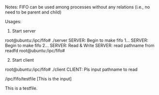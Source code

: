 Notes:
FIFO can be used among processes without any relations (i.e., no need to be parent and child)


Usages:

1. Start server

root@ubuntu:/ipc/fifo# ./server 
SERVER: Begin to make fifo 1...
SERVER: Begin to make fifo 2...
SERVER: Read & Write
SERVER: read pathname from readfd
root@ubuntu:/ipc/fifo# 


2. Start client

root@ubuntu:/ipc/fifo# ./client 
CLIENT: Pls input pathname to read

/ipc/fifo/testfile [This is the input]

This is a testfile.

